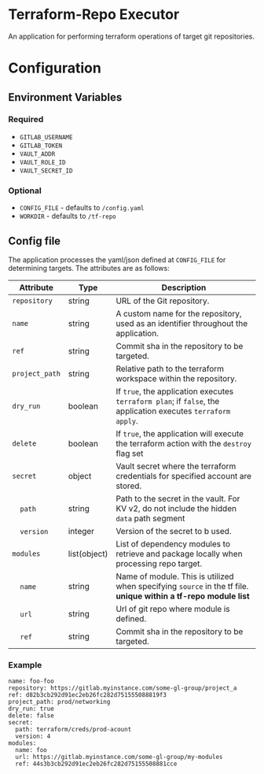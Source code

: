 # Terraform-Repo Executor

An application for performing terraform operations of target git repositories.

# Configuration 

## Environment Variables
### Required
* `GITLAB_USERNAME`
* `GITLAB_TOKEN`
* `VAULT_ADDR`
* `VAULT_ROLE_ID`
* `VAULT_SECRET_ID`
### Optional
* `CONFIG_FILE` - defaults to `/config.yaml`
* `WORKDIR` - defaults to `/tf-repo`

## Config file
The application processes the yaml/json defined at `CONFIG_FILE` for determining targets. The attributes are as follows:

| Attribute                | Type    | Description                                                                                                       |
|--------------------------|---------|-------------------------------------------------------------------------------------------------------------------|
| `repository`       | string  | URL of the Git repository.                                                                                    |
| `name`             | string  | A custom name for the repository, used as an identifier throughout the application.                               |
| `ref`              | string  | Commit sha in the repository to be targeted.                           |
| `project_path`     | string  | Relative path to the terraform workspace within the repository.                                                           |
| `dry_run`                | boolean | If `true`, the application executes `terraform plan`; if `false`, the application executes `terraform apply`.    |
| `delete`           | boolean | If `true`, the application will execute the terraform action with the `destroy` flag set                |
| `secret`     | object  | Vault secret where the terraform credentials for specified account are stored.                        |
| &emsp;`path` | string  | Path to the secret in the vault. For KV v2, do not include the hidden `data` path segment                                                                               |
| &emsp;`version` | integer | Version of the secret to b used.                                                                   |
| `modules`     | list(object)  | List of dependency modules to retrieve and package locally when processing repo target.                        |
| &emsp;`name` | string | Name of module. This is utilized when specifying `source` in the tf file. **unique within a tf-repo module list**             |
| &emsp;`url` | string | Url of git repo where module is defined.                |
| &emsp;`ref`              | string  | Commit sha in the repository to be targeted.                           |




### Example
``` 
name: foo-foo
repository: https://gitlab.myinstance.com/some-gl-group/project_a
ref: d82b3cb292d91ec2eb26fc282d751555088819f3
project_path: prod/networking
dry_run: true
delete: false
secret:
  path: terraform/creds/prod-acount
  version: 4
modules:
  name: foo
  url: https://gitlab.myinstance.com/some-gl-group/my-modules
  ref: 44s3b3cb292d91ec2eb26fc282d75155508881cce
```